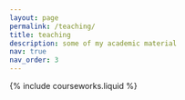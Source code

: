 ```yaml
---
layout: page
permalink: /teaching/
title: teaching
description: some of my academic material
nav: true
nav_order: 3
---
```


{% include courseworks.liquid %}

